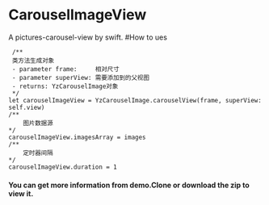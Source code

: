 # CarouselImageView
A pictures-carousel-view by swift.
#How to ues
```
 /**
 类方法生成对象
 - parameter frame:     相对尺寸
 - parameter superView: 需要添加到的父视图
 - returns: YzCarouselImage对象
 */
let carouselImageView = YzCarouselImage.carouselView(frame, superView: self.view)
/**
	图片数据源
*/
carouselImageView.imagesArray = images
/**
	定时器间隔
*/
carouselImageView.duration = 1
```
#### You can get more information from demo.Clone or download the zip to view it.


